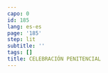 ```yaml
---
capo: 0
id: 185
lang: es-es
page: '185'
step: lit
subtitle: ''
tags: []
title: CELEBRACIÓN PENITENCIAL
---
```

